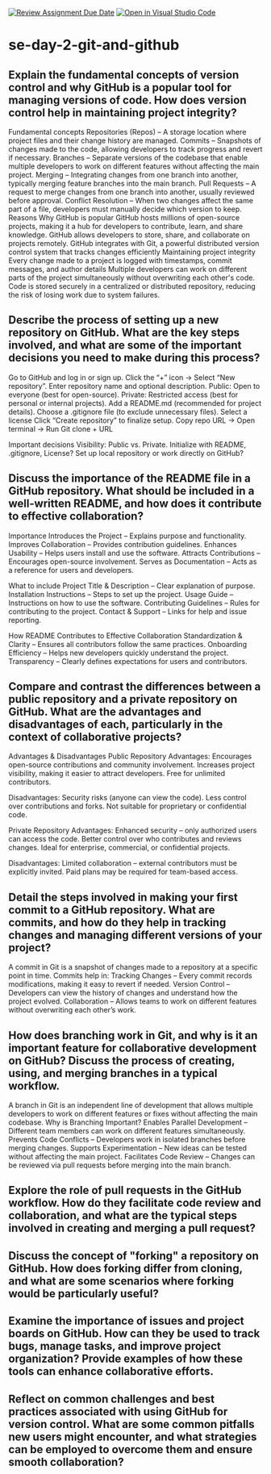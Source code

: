 [![Review Assignment Due Date](https://classroom.github.com/assets/deadline-readme-button-22041afd0340ce965d47ae6ef1cefeee28c7c493a6346c4f15d667ab976d596c.svg)](https://classroom.github.com/a/8wgCKhpZ)
[![Open in Visual Studio Code](https://classroom.github.com/assets/open-in-vscode-2e0aaae1b6195c2367325f4f02e2d04e9abb55f0b24a779b69b11b9e10269abc.svg)](https://classroom.github.com/online_ide?assignment_repo_id=18541611&assignment_repo_type=AssignmentRepo)
# se-day-2-git-and-github
## Explain the fundamental concepts of version control and why GitHub is a popular tool for managing versions of code. How does version control help in maintaining project integrity?
  Fundamental concepts
Repositories (Repos) – A storage location where project files and their change history are managed.
Commits – Snapshots of changes made to the code, allowing developers to track progress and revert if necessary.
Branches – Separate versions of the codebase that enable multiple developers to work on different features without affecting the main project.
Merging – Integrating changes from one branch into another, typically merging feature branches into the main branch.
Pull Requests – A request to merge changes from one branch into another, usually reviewed before approval.
Conflict Resolution – When two changes affect the same part of a file, developers must manually decide which version to keep.
  Reasons Why GitHub is popular
GitHub hosts millions of open-source projects, making it a hub for developers to contribute, learn, and share knowledge.
GitHub allows developers to store, share, and collaborate on projects remotely.
GitHub integrates with Git, a powerful distributed version control system that tracks changes efficiently
  Maintaining project integrity
Every change made to a project is logged with timestamps, commit messages, and author details
Multiple developers can work on different parts of the project simultaneously without overwriting each other's code.
Code is stored securely in a centralized or distributed repository, reducing the risk of losing work due to system failures.

## Describe the process of setting up a new repository on GitHub. What are the key steps involved, and what are some of the important decisions you need to make during this process?

Go to GitHub and log in or sign up.
Click the “+” icon → Select “New repository”.
Enter repository name and optional description.
Public: Open to everyone (best for open-source).
Private: Restricted access (best for personal or internal projects).
Add a README.md (recommended for project details).
Choose a .gitignore file (to exclude unnecessary files).
Select a license 
Click “Create repository” to finalize setup.
Copy repo URL → Open terminal → Run Git clone + URL

Important decisions
Visibility: Public vs. Private.
Initialize with README, .gitignore, License?
Set up local repository or work directly on GitHub?

## Discuss the importance of the README file in a GitHub repository. What should be included in a well-written README, and how does it contribute to effective collaboration?
 
  Importance
Introduces the Project – Explains purpose and functionality.
Improves Collaboration – Provides contribution guidelines.
Enhances Usability – Helps users install and use the software.
Attracts Contributions – Encourages open-source involvement.
Serves as Documentation – Acts as a reference for users and developers.

  What to include
 Project Title & Description – Clear explanation of purpose.
 Installation Instructions – Steps to set up the project.
 Usage Guide – Instructions on how to use the software.
 Contributing Guidelines – Rules for contributing to the project.
 Contact & Support – Links for help and issue reporting.
 
  How README Contributes to Effective Collaboration
 Standardization & Clarity – Ensures all contributors follow the same practices.
 Onboarding Efficiency – Helps new developers quickly understand the project.
 Transparency – Clearly defines expectations for users and contributors.

## Compare and contrast the differences between a public repository and a private repository on GitHub. What are the advantages and disadvantages of each, particularly in the context of collaborative projects?

Advantages & Disadvantages
 Public Repository
 Advantages:
Encourages open-source contributions and community involvement.
Increases project visibility, making it easier to attract developers.
Free for unlimited contributors.

 Disadvantages:
Security risks (anyone can view the code).
Less control over contributions and forks.
Not suitable for proprietary or confidential code.

 Private Repository
  Advantages:
Enhanced security – only authorized users can access the code.
Better control over who contributes and reviews changes.
Ideal for enterprise, commercial, or confidential projects.

 Disadvantages:
Limited collaboration – external contributors must be explicitly invited.
Paid plans may be required for team-based access.

## Detail the steps involved in making your first commit to a GitHub repository. What are commits, and how do they help in tracking changes and managing different versions of your project?
A commit in Git is a snapshot of changes made to a repository at a specific point in time. Commits help in:
 Tracking Changes – Every commit records modifications, making it easy to revert if needed.
 Version Control – Developers can view the history of changes and understand how the project evolved.
 Collaboration – Allows teams to work on different features without overwriting each other’s work.

## How does branching work in Git, and why is it an important feature for collaborative development on GitHub? Discuss the process of creating, using, and merging branches in a typical workflow.

A branch in Git is an independent line of development that allows multiple developers to work on different features or fixes without affecting the main codebase.
   Why is Branching Important?
 Enables Parallel Development – Different team members can work on different features simultaneously.
 Prevents Code Conflicts – Developers work in isolated branches before merging changes.
 Supports Experimentation – New ideas can be tested without affecting the main project.
 Facilitates Code Review – Changes can be reviewed via pull requests before merging into the main branch.

## Explore the role of pull requests in the GitHub workflow. How do they facilitate code review and collaboration, and what are the typical steps involved in creating and merging a pull request?

## Discuss the concept of "forking" a repository on GitHub. How does forking differ from cloning, and what are some scenarios where forking would be particularly useful?

## Examine the importance of issues and project boards on GitHub. How can they be used to track bugs, manage tasks, and improve project organization? Provide examples of how these tools can enhance collaborative efforts.

## Reflect on common challenges and best practices associated with using GitHub for version control. What are some common pitfalls new users might encounter, and what strategies can be employed to overcome them and ensure smooth collaboration?
